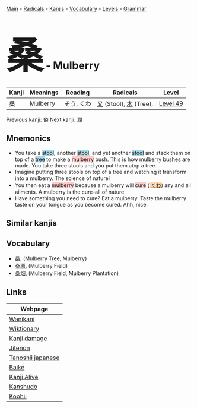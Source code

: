 <style> bigfont {font-size: 100px}</style>
[Main](../README.md) -
[Radicals](../radicals.md) -
[Kanjis](../kanjis.md) -
[Vocabulary](../vocabulary.md) -
[Levels](../levels.md) -
[Grammar](../grammar.md)
# <bigfont> 桑</bigfont> - Mulberry 

| Kanji | Meanings | Reading | Radicals | Level |
| --- | --- | --- | --- | --- |
| 桑 | Mulberry | そう, くわ | [又](../radicals/又.md) (Stool), [木](../radicals/木.md) (Tree),  | [Level 49](../levels/wk_level49.md) |

Previous kanji: [俗](俗.md) Next kanji: [潤](潤.md) 

## Mnemonics
 * You take a <span style="background-color:#ADD8E6"> stool</span>, another <span style="background-color:#ADD8E6"> stool</span>, and yet another <span style="background-color:#ADD8E6"> stool</span> and stack them on top of a <span style="background-color:#ADD8E6"> tree</span> to make a <span style="background-color:#ffcccb"> mulberry</span> bush. This is how mulberry bushes are made. You take three stools and you put them atop a tree.
* Imagine putting three stools on top of a tree and watching it transform into a mulberry. The science of nature!
* You then eat a <span style="background-color:#ffcccb"> mulberry</span> because a mulberry will <span style="background-color:#ffcccb"> cure</span> (<span style="background-color:#fed8b1"> [くわ](https://jisho.org/search/くわ)</span>) any and all ailments. A mulberry is the cure-all of nature.
* Have something you need to cure? Eat a mulberry. Taste the mulberry taste on your tongue as you become cured. Ahh, nice.


## Similar kanjis
 


## Vocabulary
 * [桑](../vocabulary/桑.md), (Mulberry Tree, Mulberry)
* [桑原](../vocabulary/桑.md), (Mulberry Field)
* [桑畑](../vocabulary/桑.md), (Mulberry Field, Mulberry Plantation)



## Links 

| Webpage |
| --- |
| [Wanikani          ](https://www.wanikani.com/kanji/桑) |
| [Wiktionary        ](https://en.wiktionary.org/wiki/桑) |
| [Kanji damage      ](http://www.kanjidamage.com/kanji/search?utf8=✓&q=桑) |
| [Jitenon           ](https://jitenon.com/kanji/桑) |
| [Tanoshii japanese ](https://www.tanoshiijapanese.com/dictionary/kanji.cfm?k=桑) |
| [Baike             ](https://baike.baidu.com/item/桑) |
| [Kanji Alive       ](https://app.kanjialive.com/桑) |
| [Kanshudo          ](https://www.kanshudo.com/searchmn?q=桑) |
| [Koohii            ](https://kanji.koohii.com/study/kanji/桑) |
